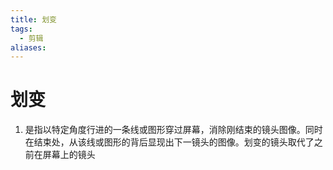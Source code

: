 ```yaml
---
title: 划变
tags:
  - 剪辑
aliases:
---
```


# 划变

1. 是指以特定角度行进的一条线或图形穿过屏幕，消除刚结束的镜头图像。同时在结束处，从该线或图形的背后显现出下一镜头的图像。划变的镜头取代了之前在屏幕上的镜头
